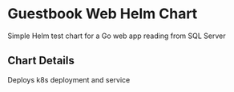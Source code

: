 # Guestbook Web Helm Chart

Simple Helm test chart for a Go web app reading from SQL Server

## Chart Details
Deploys k8s deployment and service
